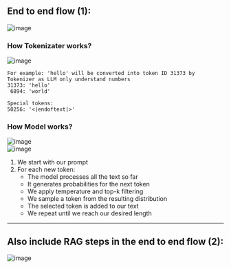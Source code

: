 ## End to end flow (1):  
![image](https://github.com/user-attachments/assets/e5be7bb4-8793-4de5-a6af-f173aa2b9c4f)    

### How Tokenizater works?  
![image](https://github.com/user-attachments/assets/12c6eea7-2f6d-4203-88d6-dc892241a0b4)    

```
For example: 'hello' will be converted into token ID 31373 by Tokenizer as LLM only understand numbers     
31373: 'hello'    
 6894: 'world'

Special tokens:
50256: '<|endoftext|>'
```

### How Model works?    
![image](https://github.com/user-attachments/assets/3eef2074-fd69-47cd-8af0-36bab384a127)    
![image](https://github.com/user-attachments/assets/fc45709e-33f2-4f8a-a399-f7739043edef)    
1. We start with our prompt
2. For each new token:
   - The model processes all the text so far
   - It generates probabilities for the next token
   - We apply temperature and top-k filtering
   - We sample a token from the resulting distribution
   - The selected token is added to our text
   - We repeat until we reach our desired length

---

## Also include RAG steps in the end to end flow (2):   
![image](https://github.com/user-attachments/assets/5ede2a2e-beee-441b-9092-e0466a3ed9fc)


  
